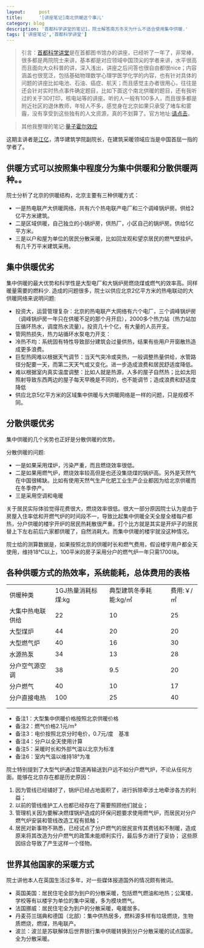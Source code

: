 ```yaml
---
layout:     post
title:      '[讲座笔记]南北供暖这个事儿'
category: blog
description: '首都科学讲堂的笔记1，院士解答南方冬天为什么不适合使用集中供暖.'
tags: ['讲座笔记','首都科学讲堂']
---
```

> 引言：[首都科学讲堂](http://www.clcn.net.cn/modules/events/index.php?cat_id=11#cultrue_bottom)是在首都图书馆办的讲座，已经听了一年了，非常棒，很多都是两院院士来讲，基本都是对应领域中国顶尖的学者来讲，水平很高而且面向大众科普的讲，深入浅出，讲座之后问答也很自由都很nice；内容涵盖也很宽泛，包括基础物理数学心理学医学化学的内容，也有针对具体的问题的讲座比如电池、石油、癌症、航天；而且感觉主办者很用心，往往是还会针对实时热点事件确定题目，比如下面这个南北供暖的题目，还有我听过的关于3D打印，核电站等的讲座。听的人一般有100多人，而且很多都是附近社区的退休教师，年轻人不多，感觉身在北京如果只承受了堵车和雾霾，没有享受到这些独有的人文资源，真的不划算了。官方地址:[请点击](http://www.clcn.net.cn/modules/events/index.php?cat_id=11#cultrue_bottom)。

> 其他我整理的笔记:[量子霍尔效应](http://wuranbo.me/jiangtangbiji-halleffect/)


这期主讲者是[江亿](http://www.baike.com/wiki/%E6%B1%9F%E4%BA%BF)，清华建筑学院副院长，在建筑采暖领域应当是中国首屈一指的学者了。

## **供暖方式可以按照集中程度分为集中供暖和分散供暖两种。**。

院士分析了北京的供暖结构，北京主要有三种供暖方式：

- 一是热电联产大供暖网络，共有六个热电联产电厂和三个调峰锅炉房。供给2亿平方米建筑。
- 二是区域供暖，自己独立的小锅炉房，供热厂，小区自己的锅炉房。供给5亿平方米。
- 三是以户和屋为单位的居民分散采暖，比如回龙观和望京居民的燃气壁挂炉。有几千万平米建筑采用。

## **集中供暖优劣**

集中供暖的最大优势和科学性是大型电厂和大锅炉房燃烧煤或燃气的效率高。同样暖量需要的燃料少.
造成的问题很多，院士以供应北京2亿平方米的热电联动的大供暖网络来说明问题:

- 投资大，运营管理复杂：北京的热电联产大网络有六个电厂，三个调峰锅炉房（调峰锅炉房一年只在供暖不足的那个月开启），2000多个热力站（热力站加压循环热水，调度热水流量）。投资几十个亿，有大量的人员开支。
- 管网热损失，热力站循环水泵电力开支：
- 冷热不均：系统固有特性导致部分建筑会过量供热，结果有些用户开窗散热造成更多浪费。
- 巨型热网难以根据天气调节：当天气突冷或突热，一般调整热量供给，水管路径分配要一天，而第二天天气或又变化。进一步造成浪费和居民舒适度降低。
- 难以根据室内真实温度调整：比如人就是热源，人多的屋子自然热；比如太阳照射导致东西两边的屋子每天早晚是不同的，也不能调节；造成浪费和舒适度降低
- 供应北京5亿平方米的区域集中供暖与大供暖网络是一样的问题，只是规模不同。

## **分散供暖优劣**

集中供暖的几个劣势也正好是分散供暖的优势。

分散供暖的问题:

- 一是如果采用煤炉，污染严重，而且燃烧效率很低。
- 二是如果用燃气炉，燃烧效率较高但是也还没集烧煤的锅炉高。另外是天然气在中国很稀缺。比如有使用天然气生产化肥工业生产企业都因为给北京供暖而在冬季停产。
- 三是采用空调和电暖

关于居民实际体验觉得花费很大，燃烧效率很低。很大一部分原因院士认为是由于房屋入住率低和开燃气炉的时间段不一，导致比起集中供暖全天全屋全楼每户都热，分户供暖的楼宇开炉的居民热耗散很严重。打个比方就是其实是开炉子的居民替上下左右前后六家都供暖了，自然消耗大。而集中供暖的楼宇就没这种情况。

院士给的测算数据是，如果按照北京的供暖时长和燃气费用，假设楼宇用户都全天使用，维持18°C以上，100平米的房子采用分户的燃气炉一年只需1700块。

## **各种供暖方式的热效率，系统能耗，总体费用的表格**

<table>
 <tr>
  <td>
   供暖种类
  </td>
  <td>
   1GJ热量消耗标煤:kg
  </td>
  <td>
   典型建筑冬季耗能:kg/㎡
  </td>
  <td>
   费用:￥/㎡
  </td>
 </tr>
 <tr>
  <td>
   大集中热电联供给
  </td>
  <td>
   22
  </td>
  <td>
   10
  </td>
  <td>
   25
  </td>
 </tr>
 <tr>
  <td>
   大型煤炉
  </td>
  <td>
   44
  </td>
  <td>
   20
  </td>
  <td>
   20
  </td>
 </tr>
 <tr>
  <td>
   大型燃气炉
  </td>
  <td>
   40
  </td>
  <td>
   16
  </td>
  <td>
   30
  </td>
 </tr>
 <tr>
  <td>
   水源热泵
  </td>
  <td>
   34
  </td>
  <td>
   13
  </td>
  <td>
   28
  </td>
 </tr>
 <tr>
  <td>
   分户空气源空调
  </td>
  <td>
   38
  </td>
  <td>
   9.5
  </td>
  <td>
   20
  </td>
 </tr>
 <tr>
  <td>
   分户燃气
  </td>
  <td>
   40
  </td>
  <td>
   10
  </td>
  <td>
   17
  </td>
 </tr>
 <tr>
  <td>
   分户直接电热
  </td>
  <td>
   100
  </td>
  <td>
   25
  </td>
  <td>
   40
  </td>
 </tr>
 <tr>
  <td>
  </td>
 </tr>
 <tr>
  <td>
  </td>
 </tr>
</table>

- 备注1：大型集中供暖价格按照北京供暖价格
- 备注2：燃气价格2.1元/m³
- 备注3：电价按照北京分时电价，0.7元/度　基准
- 备注4：分户以全天使用计算
- 备注5：采暖时长和外部气温以北京为标准
- 备注6：室内气温以维持18°为准

院士特别提到了大型气炉通过管道再输送到户远不如分户燃气炉，不论从任何方面。能够在北京存在都是历史原因：

1. 因为管线已经铺好了，锅炉已经占地面积了，进行拆除牵涉土地牵涉各方的利益；
2. 以前的管线维护工人也都已经存在了需要照顾他们就业；
3. 管理机关因为要解决燃煤锅炉造成的环保问题要求使用燃气炉，而居民对分户燃气炉安装和管线改造工程有抵触；
4. 居民对新事物不熟悉，已经试点了分户燃气的居民宣传其费钱和不制暖，造成原来将其改造为分户燃气的政策未能顺利实行，最后多方进行了妥协；
这些原因综合导致了产生这样一个怪物。

## **世界其他国家的采暖方式**

院士讲他本人在英国生活过多年，对一些媒体报道国外的情况颇有微词。

- 英国美国：居民住宅全部为到户的分散采暖，包括燃气燃油和地热；公寓楼，学校等有以楼宇为单位的集中采暖，多为模块燃气。
- 法国挪威：居民住宅全为到户的分散采暖，电暖居多。
- 丹麦芬兰瑞典和德国（北部）：集中供热居多，燃料源多样有垃圾燃烧，生物质燃烧，燃煤，热电联产。
- 波兰：波兰是苏联解体后世界银行集中供暖转换到分户分散采暖的试点国家。全为分散采暖。

